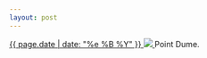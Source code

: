 ```yaml
---
layout: post
---
```


<p>
  <a href="/316">
    <time>{{ page.date | date: "%e %B %Y" }}</time>
    <img src="{{ site.assets_url }}/316.jpg">
  </a>
  Point Dume.
</p>
